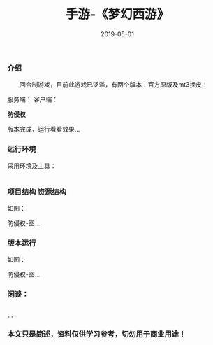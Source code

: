 ﻿---
layout: post
title:  手游-《梦幻西游》
date: 2019-05-01
tags: 回合制 手游
---

        
### 介绍


&emsp;&emsp;回合制游戏，目前此游戏已泛滥，有两个版本：官方原版及mt3换皮！

服务端： 客户端：


**防侵权**


版本完成，运行看看效果...


### 运行环境

采用环境及工具：

```

``` 

### 项目结构 资源结构

如图：

防侵权-图...

### 版本运行

如图：

防侵权-图...

### 闲谈： 

```

...

```


### 本文只是简述，资料仅供学习参考，切勿用于商业用途！